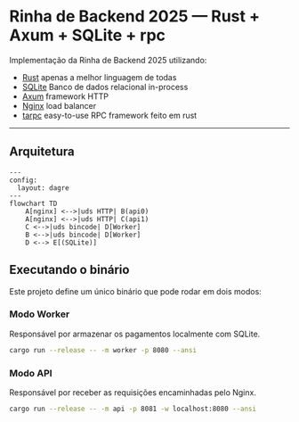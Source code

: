 # Rinha de Backend 2025 — Rust + Axum + SQLite + rpc

Implementação da Rinha de Backend 2025 utilizando:

- [Rust](https://www.rust-lang.org/) apenas a melhor linguagem de todas
- [SQLite](https://sqlite.org/index.html) Banco de dados relacional in-process
- [Axum](https://github.com/tokio-rs/axum) framework HTTP
- [Nginx](https://nginx.org/) load balancer
- [tarpc](https://github.com/google/tarpc) easy-to-use RPC framework feito em rust

---

## Arquitetura

```mermaid
---
config:
  layout: dagre
---
flowchart TD
    A[nginx] <-->|uds HTTP| B(api0)
    A[nginx] <-->|uds HTTP| C(api1)
    C <-->|uds bincode| D[Worker]
    B <-->|uds bincode| D[Worker]
    D <--> E[(SQLite)]
```

## Executando o binário

Este projeto define um único binário que pode rodar em dois modos:

### Modo Worker

Responsável por armazenar os pagamentos localmente com SQLite.

```bash
cargo run --release -- -m worker -p 8080 --ansi
```

### Modo API

Responsável por receber as requisições encaminhadas pelo Nginx.

```bash
cargo run --release -- -m api -p 8081 -w localhost:8080 --ansi
```
